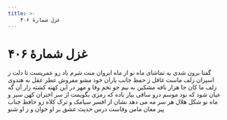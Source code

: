 ```yaml
---
title: >-
    غزل شمارهٔ ۴۰۶
---
```

# غزل شمارهٔ ۴۰۶

گفتا برون شدی به تماشای ماه نو
از ماه ابروان منت شرم باد رو
عمریست تا دلت ز اسیران زلف ماست
غافل ز حفظ جانب یاران خود مشو
مفروش عطر عقل به هندوی زلف ما
کان جا هزار نافه مشکین به نیم جو
تخم وفا و مهر در این کهنه کشته زار
آن گه عیان شود که بود موسم درو
ساقی بیار باده که رمزی بگویمت
از سر اختران کهن سیر و ماه نو
شکل هلال هر سر مه می دهد نشان
از افسر سیامک و ترک کلاه زو
حافظ جناب پیر مغان مامن وفاست
درس حدیث عشق بر او خوان و ز او شنو
